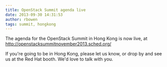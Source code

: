 ```yaml
---
title: OpenStack Summit agenda live
date: 2013-09-30 14:31:53
author: rbowen
tags: summit, hongkong
---
```


The agenda for the OpenStack Summit in Hong Kong is now live, at http://openstacksummitnovember2013.sched.org/

If you're going to be in Hong Kong, please let us know, or drop by and see us at the Red Hat booth. We'd love to talk with you.